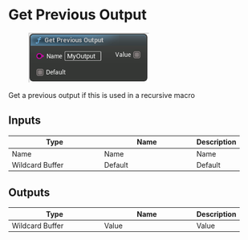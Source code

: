 # Get Previous Output

<div align="left" data-full-width="false">

<figure><img src="Get_Previous_Output.png" alt=""><figcaption></figcaption></figure>

</div>

Get a previous output if this is used in a recursive macro

## Inputs

<table>
<thead><tr><th width="170">Type</th><th width="170">Name</th><th>Description</th></tr></thead>
<tbody>
<tr><td>Name</td><td>Name</td><td>Name</td></tr>
<tr><td>Wildcard Buffer</td><td>Default</td><td>Default</td></tr>
</tbody>
</table>

## Outputs

<table>
<thead><tr><th width="170">Type</th><th width="170">Name</th><th>Description</th></tr></thead>
<tbody>
<tr><td>Wildcard Buffer</td><td>Value</td><td>Value</td></tr>
</tbody>
</table>